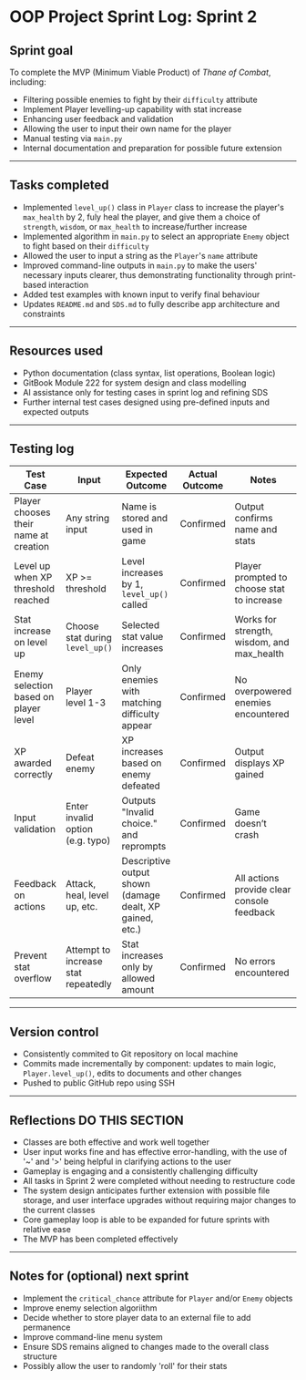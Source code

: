 # OOP Project Sprint Log: Sprint 2

## Sprint goal
To complete the MVP (Minimum Viable Product) of *Thane of Combat*, including:
- Filtering possible enemies to fight by their `difficulty` attribute
- Implement Player levelling-up capability with stat increase
- Enhancing user feedback and validation
- Allowing the user to input their own name for the player
- Manual testing via `main.py`
- Internal documentation and preparation for possible future extension

---

## Tasks completed
- Implemented `level_up()` class in `Player` class to increase the player's `max_health` by 2, fuly heal the player, and give them a choice of `strength`, `wisdom`, or `max_health` to increase/further increase
- Implemented algorithm in `main.py` to select an appropriate `Enemy` object to fight based on their `difficulty`
- Allowed the user to input a string as the `Player`'s `name` attribute
- Improved command-line outputs in `main.py` to make the users' necessary inputs clearer, thus demonstrating functionality through print-based interaction
- Added test examples with known input to verify final behaviour
- Updates `README.md` and `SDS.md` to fully describe app architecture and constraints

---

## Resources used
- Python documentation (class syntax, list operations, Boolean logic)
- GitBook Module 222 for system design and class modelling
- AI assistance only for testing cases in sprint log and refining SDS
- Further internal test cases designed using pre-defined inputs and expected outputs

---

## Testing log

| Test Case  | Input  | Expected Outcome   | Actual Outcome | Notes |
|------------|--------|--------------------|----------------|-------|
| Player chooses their name at creation  | Any string input                     | Name is stored and used in game                               | Confirmed  | Output confirms name and stats             |
| Level up when XP threshold reached     | XP >= threshold                      | Level increases by 1, `level_up()` called                      | Confirmed  | Player prompted to choose stat to increase |
| Stat increase on level up              | Choose stat during `level_up()`      | Selected stat value increases                             | Confirmed  | Works for strength, wisdom, and max_health |
| Enemy selection based on player level  | Player level 1-3                     | Only enemies with matching difficulty appear                   | Confirmed  | No overpowered enemies encountered         |
| XP awarded correctly                   | Defeat enemy                         | XP increases based on enemy defeated                           | Confirmed | Output displays XP gained                  |
| Input validation                       | Enter invalid option (e.g. typo)     | Outputs "Invalid choice." and reprompts                        | Confirmed  | Game doesn’t crash                         |
| Feedback on actions                    | Attack, heal, level up, etc.         | Descriptive output shown (damage dealt, XP gained, etc.)       | Confirmed                                  | All actions provide clear console feedback |
| Prevent stat overflow                  | Attempt to increase stat repeatedly  | Stat increases only by allowed amount                          | Confirmed                                  | No errors encountered                      |


---

## Version control
- Consistently commited to Git repository on local machine
- Commits made incrementally by component: updates to main logic, `Player.level_up()`, edits to documents and other changes
- Pushed to public GitHub repo using SSH

---

## Reflections DO THIS SECTION
- Classes are both effective and work well together
- User input works fine and has effective error-handling, with the use of '~' and '>' being helpful in clarifying actions to the user
- Gameplay is engaging and a consistently challenging difficulty
- All tasks in Sprint 2 were completed without needing to restructure code
- The system design anticipates further extension with possible file storage, and user interface upgrades without requiring major changes to the current classes
- Core gameplay loop is able to be expanded for future sprints with relative ease
- The MVP has been completed effectively

---

## Notes for (optional) next sprint
- Implement the `critical_chance` attribute for `Player` and/or `Enemy` objects
- Improve enemy selection algoriithm
- Decide whether to store player data to an external file to add permanence
- Improve command-line menu system
- Ensure SDS remains aligned to changes made to the overall class structure
- Possibly allow the user to randomly 'roll' for their stats
